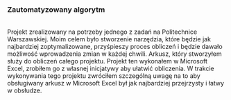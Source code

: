 <h3>Zautomatyzowany algorytm</h3><br>
Projekt zrealizowany na potrzeby jednego z zadań na Politechnice Warszawskiej. Moim celem było stworzenie narzędzia, 
które będzie jak najbardziej zoptymalizowane, przyśpieszy proces obliczeń i będzie dawało możliwość wprowadzenia zmian w każdej chwili.
Arkusz, który stworzyłem służy do obliczeń całego projektu.
Projekt ten wykonałem w Microsoft Excel, zrobiłem go z własnej inicjatywy aby ułatwić obliczenia.
W trakcie wykonywania tego projektu zwróciłem szczególną uwagę na to aby obsługiwany arkusz w Microsoft Excel był jak najbardziej przejrzysty i łatwy w obsłudze.
